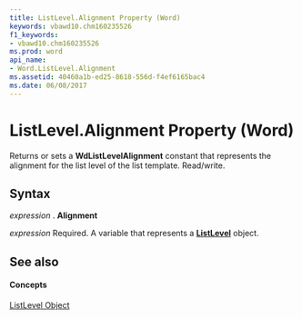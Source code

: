 ```yaml
---
title: ListLevel.Alignment Property (Word)
keywords: vbawd10.chm160235526
f1_keywords:
- vbawd10.chm160235526
ms.prod: word
api_name:
- Word.ListLevel.Alignment
ms.assetid: 40460a1b-ed25-8618-556d-f4ef6165bac4
ms.date: 06/08/2017
---
```



# ListLevel.Alignment Property (Word)

Returns or sets a  **WdListLevelAlignment** constant that represents the alignment for the list level of the list template. Read/write.


## Syntax

 _expression_ . **Alignment**

 _expression_ Required. A variable that represents a **[ListLevel](Word.ListLevel.md)** object.


## See also


#### Concepts


[ListLevel Object](Word.ListLevel.md)

